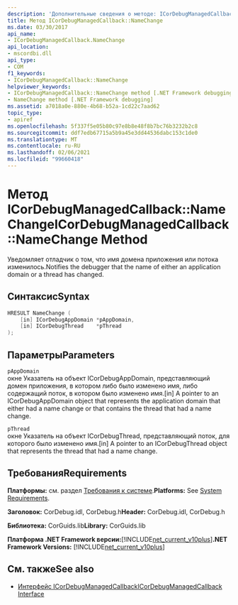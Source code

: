 ```yaml
---
description: 'Дополнительные сведения о методе: ICorDebugManagedCallback:: NameChange'
title: Метод ICorDebugManagedCallback::NameChange
ms.date: 03/30/2017
api_name:
- ICorDebugManagedCallback.NameChange
api_location:
- mscordbi.dll
api_type:
- COM
f1_keywords:
- ICorDebugManagedCallback::NameChange
helpviewer_keywords:
- ICorDebugManagedCallback::NameChange method [.NET Framework debugging]
- NameChange method [.NET Framework debugging]
ms.assetid: a7018a0e-880e-4b68-b52a-1cd22c7aad62
topic_type:
- apiref
ms.openlocfilehash: 5f337f5e05b80c97e8b8e48f8b7bc76b3232b2c8
ms.sourcegitcommit: ddf7edb67715a5b9a45e3dd44536dabc153c1de0
ms.translationtype: MT
ms.contentlocale: ru-RU
ms.lasthandoff: 02/06/2021
ms.locfileid: "99660418"
---
```

# <a name="icordebugmanagedcallbacknamechange-method"></a><span data-ttu-id="717db-103">Метод ICorDebugManagedCallback::NameChange</span><span class="sxs-lookup"><span data-stu-id="717db-103">ICorDebugManagedCallback::NameChange Method</span></span>

<span data-ttu-id="717db-104">Уведомляет отладчик о том, что имя домена приложения или потока изменилось.</span><span class="sxs-lookup"><span data-stu-id="717db-104">Notifies the debugger that the name of either an application domain or a thread has changed.</span></span>  
  
## <a name="syntax"></a><span data-ttu-id="717db-105">Синтаксис</span><span class="sxs-lookup"><span data-stu-id="717db-105">Syntax</span></span>  
  
```cpp  
HRESULT NameChange (  
    [in] ICorDebugAppDomain *pAppDomain,  
    [in] ICorDebugThread    *pThread  
);  
```  
  
## <a name="parameters"></a><span data-ttu-id="717db-106">Параметры</span><span class="sxs-lookup"><span data-stu-id="717db-106">Parameters</span></span>  

 `pAppDomain`  
 <span data-ttu-id="717db-107">окне Указатель на объект ICorDebugAppDomain, представляющий домен приложения, в котором либо было изменено имя, либо содержащий поток, в котором было изменено имя.</span><span class="sxs-lookup"><span data-stu-id="717db-107">[in] A pointer to an ICorDebugAppDomain object that represents the application domain that either had a name change or that contains the thread that had a name change.</span></span>  
  
 `pThread`  
 <span data-ttu-id="717db-108">окне Указатель на объект ICorDebugThread, представляющий поток, для которого было изменено имя.</span><span class="sxs-lookup"><span data-stu-id="717db-108">[in] A pointer to an ICorDebugThread object that represents the thread that had a name change.</span></span>  
  
## <a name="requirements"></a><span data-ttu-id="717db-109">Требования</span><span class="sxs-lookup"><span data-stu-id="717db-109">Requirements</span></span>  

 <span data-ttu-id="717db-110">**Платформы:** см. раздел [Требования к системе](../../get-started/system-requirements.md).</span><span class="sxs-lookup"><span data-stu-id="717db-110">**Platforms:** See [System Requirements](../../get-started/system-requirements.md).</span></span>  
  
 <span data-ttu-id="717db-111">**Заголовок:** CorDebug.idl, CorDebug.h</span><span class="sxs-lookup"><span data-stu-id="717db-111">**Header:** CorDebug.idl, CorDebug.h</span></span>  
  
 <span data-ttu-id="717db-112">**Библиотека:** CorGuids.lib</span><span class="sxs-lookup"><span data-stu-id="717db-112">**Library:** CorGuids.lib</span></span>  
  
 <span data-ttu-id="717db-113">**Платформа .NET Framework версии:**[!INCLUDE[net_current_v10plus](../../../../includes/net-current-v10plus-md.md)]</span><span class="sxs-lookup"><span data-stu-id="717db-113">**.NET Framework Versions:** [!INCLUDE[net_current_v10plus](../../../../includes/net-current-v10plus-md.md)]</span></span>  
  
## <a name="see-also"></a><span data-ttu-id="717db-114">См. также</span><span class="sxs-lookup"><span data-stu-id="717db-114">See also</span></span>

- [<span data-ttu-id="717db-115">Интерфейс ICorDebugManagedCallback</span><span class="sxs-lookup"><span data-stu-id="717db-115">ICorDebugManagedCallback Interface</span></span>](icordebugmanagedcallback-interface.md)

